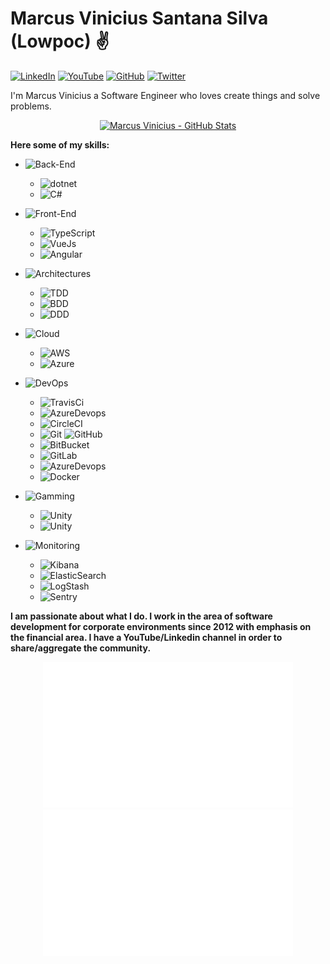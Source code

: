 # Marcus Vinicius Santana Silva (Lowpoc) ✌

[![LinkedIn](https://img.shields.io/badge/-Marcus%20Vinicius-blue?logo=LinkedIn&style=flat-square&link=https://www.linkedin.com/in/vinicius-santana-silva/)](https://www.linkedin.com/in/vinicius-santana-silva/)
[![YouTube](https://img.shields.io/badge/-Marcus%20Vinicius-c14438?logo=YouTube&style=flat-square&link=https://www.youtube.com/channel/UCDTMgpC_HkyNTo03Yr2pFig)](https://www.youtube.com/c/olasoumarcus)
[![GitHub](https://img.shields.io/badge/-@Marcus%20Vinicius-black?logo=GitHub&style=flat-square&link=https://github.com/MarcusViniciusSS?tab=repositories)](https://github.com/MarcusViniciusSS?tab=repositories)
[![Twitter](https://img.shields.io/badge/-@Marcus%20Vinicius-black?logo=Twitter&style=flat-square&link=https://twitter.com/MarcusVinSS)](https://twitter.com/MarcusVinSS)

I'm Marcus Vinicius a Software Engineer who loves create things and solve problems.
                                                   
<p align="center">

  <a href="#">
    <img  alt="Marcus Vinicius - GitHub Stats" width="400px" src="profile.jpg" />
  </a> 
</p>

**Here some of my skills:**
- ![Back-End](https://img.shields.io/badge/-Back--End-black?&logoColor=white&logo=BackEnd&style=flat-square)
    - ![dotnet](https://img.shields.io/badge/-.NET-black?&logoColor=white&logo=.net&style=flat-square)
    - ![C#](https://img.shields.io/badge/-C%23-black?&labelColor=white&color=black&logoColor=black&logo=data%3Aimage%2Fpng%3Bbase64%2CiVBORw0KGgoAAAANSUhEUgAAABAAAAAQCAYAAAAf8%2F9hAAAAAXNSR0IArs4c6QAAAARnQU1BAACxjwv8YQUAAAAJcEhZcwAADsQAAA7EAZUrDhsAAAMhSURBVDhPZZNdaFxVEMd%2F92OTTZO7W9K1aWxTiJiitbW0MWl0oUXUiqW0UOiHiNgPKdgHfdKAH%2BCTgtAHsUYRlOqLRIlFCymiUpBGCSHbxpCQ0hRr0qQJTcJmc%2Ffm7r279zrnhNQHBw537pz5z5yZ%2BY%2FheV5cqVQwTRPDMIjjmOpkNfcKc7hTBcSIs9Eh42Qo%2BaX7PlEUYVkWhuu6sQIrsW2bgr9EIb%2FI2JejjF0eFWvM1gPb2XLyUdJrUzjVDuVyWfurIEaxWIxVpDAKNXi85wbXL%2BRI1CYw7ZXAUTmi7IXsPPkEDx1uIZ1MYRs26uVGEATxgrfAnT8myX0yQBgEkhPKpTJNrZsxTIM7uUn9VUeV1%2FpGO5t2N0mgNEa%2BmI%2BHvxti4LN%2B6hpqce%2B5dLya5cnTWZ19Va59P8iVc7%2BRbkhRuFtg66ldZE%2FsxvR9n3gxIrk2SVAMyZ7d8z%2Bwkp1HWjl6%2FhizM3nuust4MyX8oIQdxRGxIa2SziLf9pc7NOCvH4fofe%2BSaDH7Op8n8%2FhGul65wPKSJJSeWNIf1QN7dQKVsMLDe1q0rqT33Z9ofKSBUOwXP%2FqZwoLH3tNP8ezZvcz9M0%2F%2Ft4MyeoMVtBJ5gVVtazVYDrATFqM3Z8kNT2FYJgm5EwpIIplIqSJe8iNiqllqRQCTA7e1XlVTRdSSYWxoklnJZm9wOPTOC1z9up%2FzR7%2Bgu%2FMH1qSTwoN4pQQVq0ZAU7fnGewdpnX%2Fdt7qPsPfb%2B%2BXbCEt7c068HopqevFr3BSSUzhjuKPJLYJ4gp9fePcml3kw0NdjPx%2BUwOad2y6D54Ymeb95z7GlcZNyKv8SomEMNcIwzCenpui7%2FPrXPzgF2rrayjmPTZve5COw7t03bnLI9z48xbOujrceY%2BDnc%2Fw9OttbKhvXKFyoiqBF7rS6SV63vyVq90DOA%2FUaa4rWprSRHe%2BSNvBHRw5t49MYz1Ja42wNvxvmdSWqUCFIM%2FEtWm%2Bee0S0%2BMz2r6%2BaR0vfXqALdlm6uyUBq5upF5nrYijOkpsGZkfF8n1jFEOyrQdf4xayyHwQ32vwOqYpsm%2FO6BtFK8%2BayEAAAAASUVORK5CYII%3D&style=flat-square)
- ![Front-End](https://img.shields.io/badge/-Front--End-black?&logoColor=white&logo=FrontEnd&style=flat-square)
    - ![TypeScript](https://img.shields.io/badge/-TypeScript-black?&logoColor=white&logo=TypeScript&style=flat-square)
    - ![VueJs](https://img.shields.io/badge/-Vue.js-black?&logoColor=white&logo=Vue.js&style=flat-square)
    - ![Angular](https://img.shields.io/badge/-Angular-black?&logo=Angular&style=flat-square)
- ![Architectures](https://img.shields.io/badge/-Architectures-black?&logoColor=white&logo=Architectures&style=flat-square)
    - ![TDD](https://img.shields.io/badge/-TDD-black?&logoColor=black&logo=TDD&style=flat-square)
    - ![BDD](https://img.shields.io/badge/-BDD-black?&logoColor=black&logo=BDD&style=flat-square)
    - ![DDD](https://img.shields.io/badge/-DDD-black?&logoColor=black&logo=BDD&style=flat-square)
- ![Cloud](https://img.shields.io/badge/-Cloud-black?&logoColor=white&logo=Cloud&style=flat-square)
    - ![AWS](https://img.shields.io/badge/-AWS-black?&logoColor=white&logo=Amazon&style=flat-square)
    - ![Azure](https://img.shields.io/badge/-Azure-black?k&logoColor=white&logo=AzureDevops&style=flat-square)
- ![DevOps](https://img.shields.io/badge/-DevOps-black?&logoColor=white&logo=DevOps&style=flat-square)
    - ![TravisCi](https://img.shields.io/badge/-TravisCI-black?&logo=Travis&style=flat-square)
    - ![AzureDevops](https://img.shields.io/badge/-AzureDevops-black?&logo=AzureDevops&style=flat-square)
    - ![CircleCI](https://img.shields.io/badge/-CircleCI-black?&logo=CircleCI&style=flat-square)
    - ![Git](https://img.shields.io/badge/-Git-black?&logo=Git&style=flat-square)      ![GitHub](https://img.shields.io/badge/-GitHub-black?&logo=GitHub&style=flat-square)
    - ![BitBucket](https://img.shields.io/badge/-BitBucket-black?&logo=BitBucket&style=flat-square)
    - ![GitLab](https://img.shields.io/badge/-Gitab-black?&logo=Gitlab&style=flat-square)
    - ![AzureDevops](https://img.shields.io/badge/-AzureDevops-black?&logo=AzureDevops&style=flat-square)
    - ![Docker](https://img.shields.io/badge/-Docker-black?&logo=Docker&style=flat-square)
- ![Gamming](https://img.shields.io/badge/-Games-black?&logoColor=white)
  - ![Unity](https://img.shields.io/badge/-Unity-black?&logo=Unity&style=flat-square)
  - ![Unity](https://img.shields.io/badge/-Mirror-black?&logo=Mirrorr&style=flat-square)

- ![Monitoring](https://img.shields.io/badge/-Monitoring-black?&logoColor=white)
  - ![Kibana](https://img.shields.io/badge/-Kibana-black?&logo=Kibana&style=flat-square)
  - ![ElasticSearch](https://img.shields.io/badge/-ElasticSearch-black?&logo=ElasticSearch&style=flat-square)
  - ![LogStash](https://img.shields.io/badge/-LogStash-black?&logo=LogStash&style=flat-square)
  - ![Sentry](https://img.shields.io/badge/-Sentry-black?&logo=Sentry&style=flat-square)

**I am passionate about what I do.
I work in the area of software development for corporate environments since 2012 with emphasis on the financial area.
I have a YouTube/Linkedin channel in order to share/aggregate the community.**

<p align="center">
  
  <a href="https://github.com/Lowpoc/github-stats">
    <img  alt="Marcus Vinicius - GitHub Stats" width="400px" src="https://github.com/lowpoc/github-stats/blob/master/generated/overview.svg" />
  </a> 

   <a href="https://github.com/Lowpoc/github-stats">
    <img  alt="Marcus Vinicius - GitHub Stats" width="400px" src="https://github.com/lowpoc/github-stats/blob/master/generated/languages.svg" />
  </a> 
</p>

